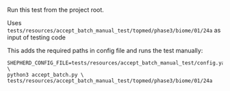 Run this test from the project root.

Uses `tests/resources/accept_batch_manual_test/topmed/phase3/biome/01/24a` as
input of testing code

This adds the required paths in config file and runs the test manually:

    SHEPHERD_CONFIG_FILE=tests/resources/accept_batch_manual_test/config.yaml \
    python3 accept_batch.py \
    tests/resources/accept_batch_manual_test/topmed/phase3/biome/01/24a
